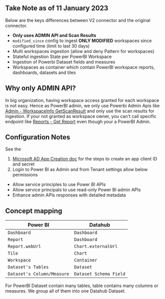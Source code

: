 ## Take Note as of 11 January 2023

Below are the keys differences between V2 connector and the original connector.

- **Only uses ADMIN API and Scan Results**
- `modified_since` config to ingest **ONLY MODIFIED** workspaces since configured time (limit to last 30 days)
- Multi workspaces ingestion (allow and deny Pattern for workspaces)
- Stateful ingestion State per PowerBI Workspace
- Ingestion of Powerbi Dataset fields and measures
- Workspaces as container which contain PowerBI workspace reports, dashboards, datasets and tiles

## Why only ADMIN API?

In big organization, having workspace access granted for each workspace is not easy.
Hence as PowerBI admin, we only use Powerbi Admin Apis like [Admin - WorkspaceInfo GetScanResult](https://learn.microsoft.com/en-us/rest/api/power-bi/admin/workspace-info-get-scan-result) and only use the scan results for ingestion.
If your not granted as workspace owner, you can't call specific endpoint like [Reports - Get Report](https://learn.microsoft.com/en-us/rest/api/power-bi/reports/get-report) even though your a PowerBI Admin.

## Configuration Notes

See the

1. [Microsoft AD App Creation doc](https://docs.microsoft.com/en-us/power-bi/developer/embedded/embed-service-principal) for the steps to create an app client ID and secret
2. Login to Power BI as Admin and from Tenant settings allow below permissions

- Allow service principles to use Power BI APIs
- Allow service principals to use read-only Power BI admin APIs
- Enhance admin APIs responses with detailed metadata

## Concept mapping

| Power BI                   | Datahub                |
| -------------------------- | ---------------------- |
| `Dashboard`                | `Dashboard`            |
| `Report`                   | `Dashboard`            |
| `Report.webUrl`            | `Chart.externalUrl`    |
| `Tile`                     | `Chart`                |
| `Workspace`                | `Container`            |
| `Dataset's Tables`         | `Dataset`              |
| `Dataset's Column/Measure` | `Dataset Schema Field` |

For PowerBI Dataset contain many tables, table contains many columns or measures.
We group all of them into one Datahub Dataset.
